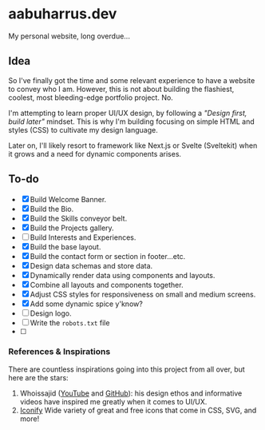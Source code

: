 # aabuharrus.dev
My personal website, long overdue...

## Idea
So I've finally got the time and some relevant experience to have a website to convey who I am.
However, this is not about building the flashiest, coolest, most bleeding-edge portfolio project. No.

I'm attempting to learn proper UI/UX design, by following a *"Design first, build later"* mindset. This is why I'm building focusing on simple HTML and styles (CSS) to cultivate my design language.

Later on, I'll likely resort to framework like Next.js or Svelte (Sveltekit) when it grows and a need for dynamic components arises.

## To-do
- [X] Build Welcome Banner.
- [X] Build the Bio.
- [X] Build the Skills conveyor belt.
- [X] Build the Projects gallery.
- [ ] Build Interests and Experiences.
- [X] Build the base layout.
- [X] Build the contact form or section in footer...etc.
- [X] Design data schemas and store data.
- [X] Dynamically render data using components and layouts.
- [X] Combine all layouts and components together.
- [X] Adjust CSS styles for responsiveness on small and medium screens.
- [X] Add some dynamic spice y'know?
- [ ] Design logo.
- [ ] Write the `robots.txt` file
- [ ] 



### References & Inspirations
There are countless inspirations going into this project from all over, but here are the stars:

1. Whoissajid ([YouTube](https://www.youtube.com/@whosajid) and [GitHub](https://github.com/whosajid)): his design ethos and informative videos have inspired me greatly when it comes to UI/UX.
2. [Iconify](https://icon-sets.iconify.design/) Wide variety of great and free icons that come in CSS, SVG, and more! 
